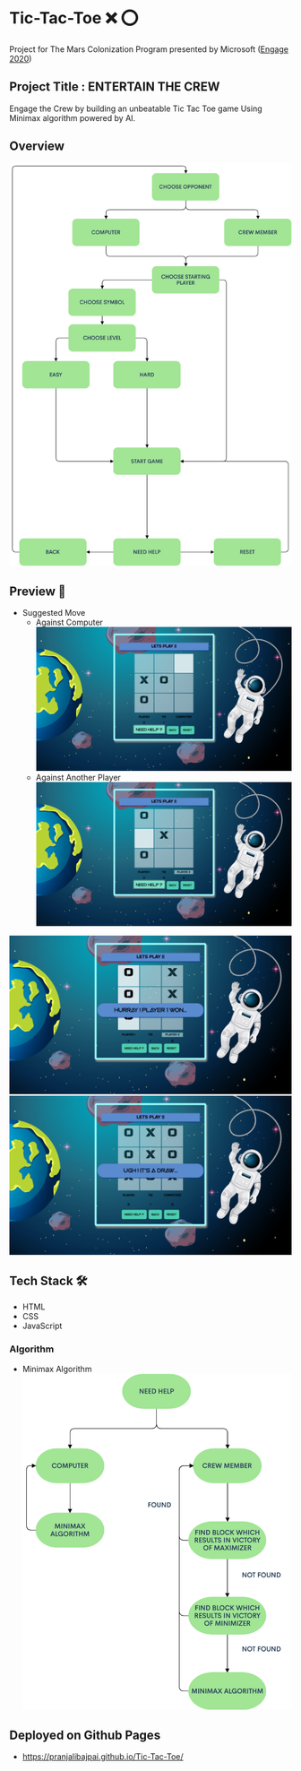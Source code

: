 # Tic-Tac-Toe ❌ ⭕
Project for The Mars Colonization Program presented by Microsoft ([Engage 2020](https://microsoft.acehacker.com/mars/))

## Project Title : ENTERTAIN THE CREW 
Engage the Crew by building an unbeatable Tic Tac Toe game Using Minimax algorithm powered by AI.

## Overview

![flow](https://github.com/pranjalibajpai/Tic-Tac-Toe/blob/master/images/c1.png)

## Preview 🚀

- Suggested Move
  - Against Computer
    ![help](https://github.com/pranjalibajpai/Tic-Tac-Toe/blob/master/images/help1.png)
  - Against Another Player
    ![help](https://github.com/pranjalibajpai/Tic-Tac-Toe/blob/master/images/help2.png)
 
![win](https://github.com/pranjalibajpai/Tic-Tac-Toe/blob/master/images/win2.png)
![draw](https://github.com/pranjalibajpai/Tic-Tac-Toe/blob/master/images/draw1.png)

## Tech Stack 🛠

- HTML
- CSS
- JavaScript

### Algorithm 
- Minimax Algorithm
![flow2](https://github.com/pranjalibajpai/Tic-Tac-Toe/blob/master/images/c2.png)

## Deployed on Github Pages
* https://pranjalibajpai.github.io/Tic-Tac-Toe/
